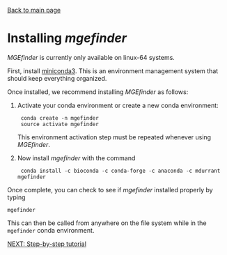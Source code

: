 [Back to main page](../README.md)  

# Installing *mgefinder*
*MGEfinder* is currently only available on linux-64 systems.

First, install [miniconda3](https://conda.io/en/master/miniconda.html). This is an environment management system that 
should keep everything organized.

Once installed, we recommend installing *MGEfinder* as follows:

1) Activate your conda environment or create a new conda environment:
    
        conda create -n mgefinder
        source activate mgefinder
    
    This environment activation step must be repeated whenever using *MGEfinder*.

2) Now install *mgefinder* with the command

        conda install -c bioconda -c conda-forge -c anaconda -c mdurrant mgefinder 
    
Once complete, you can check to see if *mgefinder* installed properly by typing

    mgefinder
   
This can then be called from anywhere on the file system while in the `mgefinder` conda environment.

[NEXT: Step-by-step tutorial](tutorial.md)



